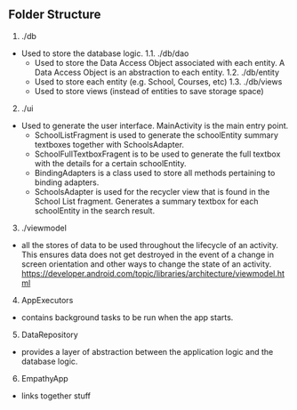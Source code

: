 ## Folder Structure
1. ./db
- Used to store the database logic.
1.1. ./db/dao
	- Used to store the Data Access Object associated with each entity. A Data Access Object is an abstraction to each entity.
1.2. ./db/entity
	- Used to store each entity (e.g. School, Courses, etc)
1.3. ./db/views
	- Used to store views (instead of entities to save storage space)
	
2. ./ui
- Used to generate the user interface. MainActivity is the main entry point.
	- SchoolListFragment is used to generate the schoolEntity summary textboxes
together with SchoolsAdapter.
	- SchoolFullTextboxFragent is to be used to generate the full textbox with the details for a certain schoolEntity.
	- BindingAdapters is a class used to store all methods pertaining to binding adapters.
	- SchoolsAdapter is used for the recycler view that is found in the School List fragment. Generates a summary textbox for each 
	schoolEntity in the search result.
	
3. ./viewmodel
- all the stores of data to be used throughout the lifecycle of an activity. This ensures data does not get destroyed in the event of a
change in screen orientation and other ways to change the state of an activity. https://developer.android.com/topic/libraries/architecture/viewmodel.html

4. AppExecutors
- contains background tasks to be run when the app starts.

5. DataRepository
- provides a layer of abstraction between the application logic and the database logic.

6. EmpathyApp
- links together stuff